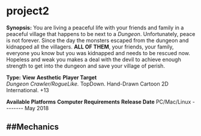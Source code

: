 # project2

**Synopsis:**
You are living a peaceful life with your friends and family in a peaceful village that happens to be next to a _Dungeon_.
Unfortunately, peace is not forever. Since the day the monsters escaped from the dungeon and kidnapped all the villagers. **ALL OF THEM**, your friends, your family, everyone you know but you was kidnapped and needs to be rescued now. Hopeless and weak you makes a deal with the devil to achieve enough strength to get into the dungeon and save your village of perish.

**Type:**                         **View**          **Aesthetic**             **Player Target**  
_Dungeon Crawler/RogueLike._        TopDown.        Hand-Drawn Cartoon 2D     International. +13

**Available Platforms**           **Computer Requirements**         **Release Date**
     PC/Mac/Linux                         --------                      May 2018
     
##Mechanics
-------

